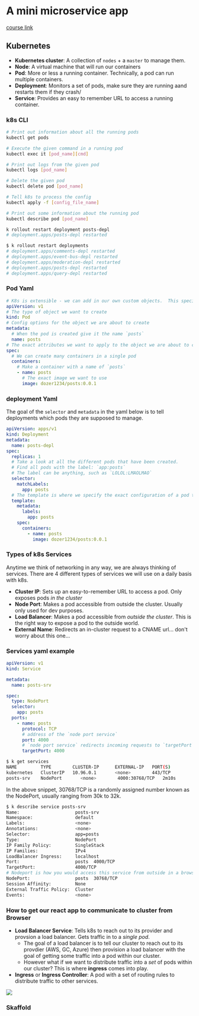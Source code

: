 # A mini microservice app

[course link](https://www.udemy.com/course/microservices-with-node-js-and-react/)

## Kubernetes

- **Kubernetes cluster**: A collection of `nodes` + a `master` to manage them.
- **Node**: A virtual machine that will run our containers
- **Pod**: More or less a running container. Technically, a pod can run multiple containers.
- **Deployment**: Monitors a set of pods, make sure they are running aand restarts them if they crash/
- **Service**: Provides an easy to remember URL to access a running container.

### k8s CLI

```bash
# Print out information about all the running pods
kubectl get pods

# Execute the given command in a running pod
kubectl exec it [pod_name][cmd]

# Print out logs from the given pod
kubectl logs [pod_name]

# Delete the given pod
kubectl delete pod [pod_name]

# Tell k8s to process the config
kubectl apply -f [config_file_name]

# Print out some information about the running pod
kubectl describe pod [pod_name]

k rollout restart deployment posts-depl
# deployment.apps/posts-depl restarted

$ k rollout restart deployments
# deployment.apps/comments-depl restarted
# deployment.apps/event-bus-depl restarted
# deployment.apps/moderation-depl restarted
# deployment.apps/posts-depl restarted
# deployment.apps/query-depl restarted
```

### Pod Yaml

```yaml
# K8s is extensible - we can add in our own custom objects.  This specifies the set of objects we want k8s to look at
apiVersion: v1
# The type of object we want to create
kind: Pod
# Config options for the object we are about to create
metadata:
  # When the pod is created give it the name `posts`
  name: posts
# The exact attributes we want to apply to the object we are about to create
spec:
  # We can create many containers in a single pod
  containers:
    # Make a container with a name of `posts`
    - name: posts
      # The exact image we want to use
      image: dozer1234/posts:0.0.1
```

### deployment Yaml

The goal of the `selector` and `metadata` in the yaml below is to tell deployments which pods they are supposed to manage.

```yaml
apiVersion: apps/v1
kind: Deployment
metadata:
  name: posts-depl
spec:
  replicas: 1
  # Take a look at all the different pods that have been created.
  # Find all pods with the label: `app:posts`
  # The label can be anything, such as `LOLOL:LMAOLMAO`
  selector:
    matchLabels:
      app: posts
  # The template is where we specify the exact configuration of a pod that # we want this deployment to create. The below will be applied to the pod # that is created by the deployment.
  template:
    metadata:
      labels:
        app: posts
    spec:
      containers:
        - name: posts
          image: dozer1234/posts:0.0.1
```

### Types of k8s Services

Anytime we think of networking in any way, we are always thinking of services. There are 4 different types of services we will use on a daily basis with k8s.

- **Cluster IP**: Sets up an easy-to-remember URL to access a pod. Only exposes pods _in the cluster_
- **Node Port**: Makes a pod accessible from outside the cluster. Usually only used for dev purposes.
- **Load Balancer**: Makes a pod accessible from _outside the cluster_. This is the right way to expose a pod to the outside world.
- **External Name**: Redirects an in-cluster request to a CNAME url... don't worry about this one...

### Services yaml example

```yaml
apiVersion: v1
kind: Service

metadata:
  name: posts-srv

spec:
  type: NodePort
  selector:
    app: posts
  ports:
    - name: posts
      protocol: TCP
      # address of the `node port service`
      port: 4000
      # `node port service` redirects incoming requests to `targetPort`
      targetPort: 4000
```

```bash
$ k get services
NAME         TYPE        CLUSTER-IP      EXTERNAL-IP   PORT(S)          AGE
kubernetes   ClusterIP   10.96.0.1       <none>        443/TCP          128m
posts-srv    NodePort       <none>        4000:30768/TCP   2m10s
```

In the above snippet, 30768/TCP is a randomly assigned number known as the NodePort, usually ranging from 30k to 32k.

```bash
$ k describe service posts-srv
Name:                     posts-srv
Namespace:                default
Labels:                   <none>
Annotations:              <none>
Selector:                 app=posts
Type:                     NodePort
IP Family Policy:         SingleStack
IP Families:              IPv4
LoadBalancer Ingress:     localhost
Port:                     posts  4000/TCP
TargetPort:               4000/TCP
# Nodeport is how you would access this service from outside in a browser, for example
NodePort:                 posts  30768/TCP
Session Affinity:         None
External Traffic Policy:  Cluster
Events:                   <none>
```

### How to get our react app to communicate to cluster from Browser

- **Load Balancer Service**: Tells k8s to reach out to its provider and provsion a load balancer. Gets traffic in to a _single pod_.
  - The goal of a load balancer is to tell our cluster to reach out to its provdier (AWS, GC, Azure) then provision a load balancer with the goal of getting some traffic into a pod within our cluster.
  - However what if we want to distribute traffic into a _set_ of pods within our cluster? This is where **ingress** comes into play.
- **Ingress** or **Ingress Controller**: A pod with a set of routing rules to distribute traffic to other services.

<img src="../mini-event-bus-app/diagrams/simple_load_balancer_ingress_diagram.png">

### Skaffold
